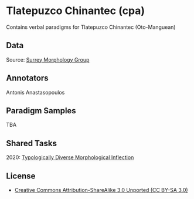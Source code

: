 # Tlatepuzco Chinantec (cpa)
Contains verbal paradigms for Tlatepuzco Chinantec (Oto-Manguean)

## Data
Source: [Surrey Morphology Group](https://oto-manguean.surrey.ac.uk/Search/CPA)

## Annotators
Antonis Anastasopoulos

## Paradigm Samples
TBA

## Shared Tasks
2020: [Typologically Diverse Morphological Inflection](https://www.aclweb.org/anthology/2020.sigmorphon-1.1/)


## License
- [Creative Commons Attribution-ShareAlike 3.0 Unported (CC BY-SA 3.0)](https://creativecommons.org/licenses/by-sa/3.0/)
